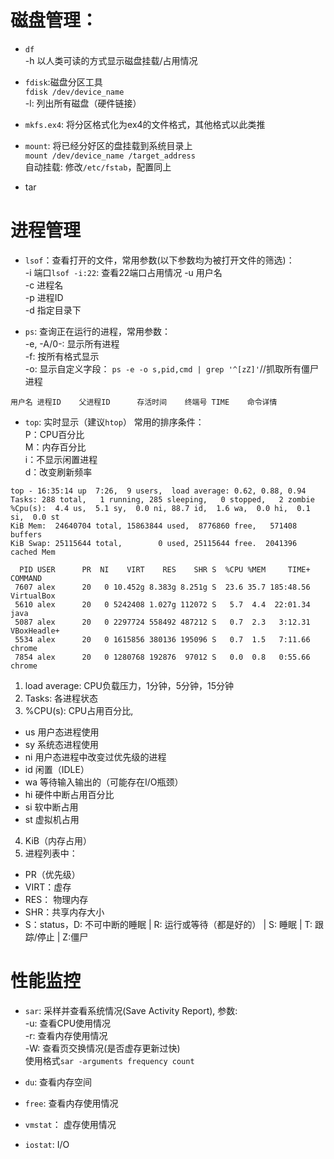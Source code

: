 # 磁盘管理：
- `df`  
-h 以人类可读的方式显示磁盘挂载/占用情况
- `fdisk`:磁盘分区工具  
`fdisk /dev/device_name`  
-l: 列出所有磁盘（硬件链接）

- `mkfs.ex4`: 将分区格式化为ex4的文件格式，其他格式以此类推

- `mount`: 将已经分好区的盘挂载到系统目录上  
`mount /dev/device_name /target_address`  
自动挂载: 修改`/etc/fstab`，配置同上

- tar

# 进程管理

- `lsof`：查看打开的文件，常用参数(以下参数均为被打开文件的筛选)：  
-i  端口`lsof -i:22`: 查看22端口占用情况
-u  用户名  
-c  进程名  
-p  进程ID  
-d  指定目录下


- `ps`: 查询正在运行的进程，常用参数：  
-e, -A/0-: 显示所有进程  
-f: 按所有格式显示  
-o: 显示自定义字段： `ps -e -o s,pid,cmd | grep '^[zZ]'`//抓取所有僵尸进程

```
用户名 进程ID    父进程ID      存活时间    终端号 TIME    命令详情
```
- `top`: 实时显示（建议`htop`）
常用的排序条件：    
P：CPU百分比  
M：内存百分比  
i：不显示闲置进程  
d：改变刷新频率  
```
top - 16:35:14 up  7:26,  9 users,  load average: 0.62, 0.88, 0.94
Tasks: 288 total,   1 running, 285 sleeping,   0 stopped,   2 zombie
%Cpu(s):  4.4 us,  5.1 sy,  0.0 ni, 88.7 id,  1.6 wa,  0.0 hi,  0.1 si,  0.0 st
KiB Mem:  24640704 total, 15863844 used,  8776860 free,   571408 buffers
KiB Swap: 25115644 total,        0 used, 25115644 free.  2041396 cached Mem

  PID USER      PR  NI    VIRT    RES    SHR S  %CPU %MEM     TIME+ COMMAND     
 7607 alex      20   0 10.452g 8.383g 8.251g S  23.6 35.7 185:48.56 VirtualBox  
 5610 alex      20   0 5242408 1.027g 112072 S   5.7  4.4  22:01.34 java        
 5087 alex      20   0 2297724 558492 487212 S   0.7  2.3   3:12.31 VBoxHeadle+ 
 5534 alex      20   0 1615856 380136 195096 S   0.7  1.5   7:11.66 chrome      
 7854 alex      20   0 1280768 192876  97012 S   0.0  0.8   0:55.66 chrome      
```
1. load average: CPU负载压力，1分钟，5分钟，15分钟
2. Tasks: 各进程状态
3. %CPU(s): CPU占用百分比, 
- us 用户态进程使用
- sy 系统态进程使用
- ni 用户态进程中改变过优先级的进程
- id 闲置（IDLE）
- wa 等待输入输出的（可能存在I/O瓶颈）
- hi 硬件中断占用百分比
- si 软中断占用
- st 虚拟机占用
4. KiB（内存占用）
5. 进程列表中：
- PR（优先级）
- VIRT：虚存
- RES： 物理内存
- SHR：共享内存大小
- S：status，D: 不可中断的睡眠 | R: 运行或等待（都是好的） | S: 睡眠  | T: 跟踪/停止 | Z:僵尸



# 性能监控

- `sar`: 采样并查看系统情况(Save Activity Report), 参数:  
-u: 查看CPU使用情况  
-r: 查看内存使用情况  
-W: 查看页交换情况(是否虚存更新过快)  
使用格式`sar -arguments frequency count`

- `du`: 查看内存空间

- `free`: 查看内存使用情况

- `vmstat`： 虚存使用情况

- `iostat`: I/O